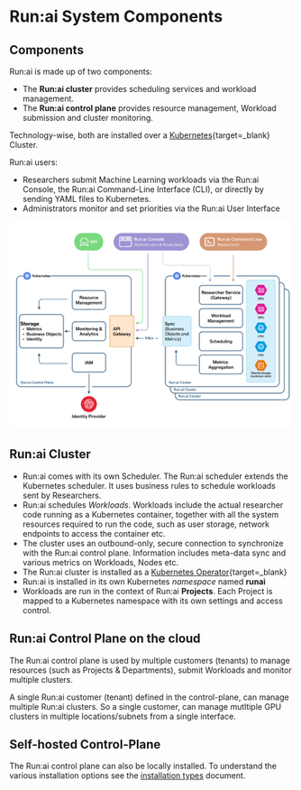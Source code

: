 # Run:ai System Components 

## Components


Run:ai is made up of two components:

* The __Run:ai cluster__ provides scheduling services and workload management. 
* The __Run:ai control plane__ provides resource management, Workload submission and cluster monitoring.

Technology-wise, both are installed over a [Kubernetes](https://kubernetes.io){target=_blank} Cluster.

Run:ai users:

* Researchers submit Machine Learning workloads via the Run:ai Console, the Run:ai Command-Line Interface (CLI), or directly by sending YAML files to Kubernetes. 
* Administrators monitor and set priorities via the Run:ai User Interface

![multi-cluster-architecture](img/multi-cluster-architecture.png)


## Run:ai Cluster 

* Run:ai comes with its own Scheduler. The Run:ai scheduler extends the Kubernetes scheduler. It uses business rules to schedule workloads sent by Researchers. 
* Run:ai schedules _Workloads_. Workloads include the actual researcher code running as a Kubernetes container, together with all the system resources required to run the code, such as user storage, network endpoints to access the container etc. 
* The cluster uses an outbound-only, secure connection to synchronize with the Run:ai control plane. Information includes meta-data sync and various metrics on Workloads, Nodes etc.
* The Run:ai cluster is installed as a [Kubernetes Operator](https://kubernetes.io/docs/concepts/extend-kubernetes/operator/){target=_blank}
* Run:ai is installed in its own Kubernetes _namespace_ named __runai__
* Workloads are run in the context of Run:ai __Projects__. Each Project is mapped to a Kubernetes namespace with its own settings and access control. 


## Run:ai Control Plane on the cloud

The Run:ai control plane is used by multiple customers (tenants) to manage resources (such as Projects & Departments), submit Workloads and monitor multiple clusters.

A single Run:ai customer (tenant) defined in the control-plane, can manage multiple Run:ai clusters. So a single customer, can manage mutltiple GPU clusters in multiple locations/subnets from a single interface. 

## Self-hosted Control-Plane

The Run:ai control plane can also be locally installed. To understand the various installation options see the [installation types](../admin/runai-setup/installation-types.md) document.






